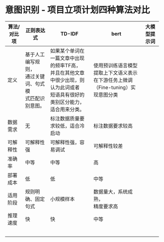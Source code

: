 # 意图识别 - 项⽬⽴项计划四种算法对比

| 算法/对比项 | 正则表达式                                                       | TD-IDF                                                                                                                                 | bert                                                                                        | 大模型提示词 |
| ----------- | ---------------------------------------------------------------- | -------------------------------------------------------------------------------------------------------------------------------------- | ------------------------------------------------------------------------------------------- | ------------ |
| 定义        | 基于人工编写规则，<br />通过关键词、句式模<br />式匹配识别意图。 | 如果某个单词在一篇文章中出现的频率TF高，<br />并且在其他文章中很少出现，则认为此词或者<br />短语具有很好的类别区分能力，适合用来分类。 | 使用预训练语言模型<br />提取上下文语义表示<br />在下游任务上微调（Fine-tuning）实现意图分类 |              |
| 数据需求    | 无                                                               | 标注数据质量要求较低，适合冷启动                                                                                                       | 标注数据要求较高                                                                            |              |
| 可解释性    | 可解释性强                                                       | 可解释性强，容易调试                                                                                                                   | 可解释性较差                                                                                |              |
| 准确率      | 中等                                                             | 中等                                                                                                                                   | 高                                                                                          |              |
| 部署成本    | 低                                                               | 低                                                                                                                                     | 中等                                                                                        |              |
| 适用阶段    | 规则明确、固定句式                                               | 小规模样本                                                                                                                             | 数据量大，系统成熟，<br />精度要求高                                                        |              |
| 推理速度    | 快                                                               | 快                                                                                                                                     | 中等                                                                                        |              |
|             |                                                                  |                                                                                                                                        |                                                                                             |              |
|             |                                                                  |                                                                                                                                        |                                                                                             |              |
|             |                                                                  |                                                                                                                                        |                                                                                             |              |
|             |                                                                  |                                                                                                                                        |                                                                                             |              |
|             |                                                                  |                                                                                                                                        |                                                                                             |              |
